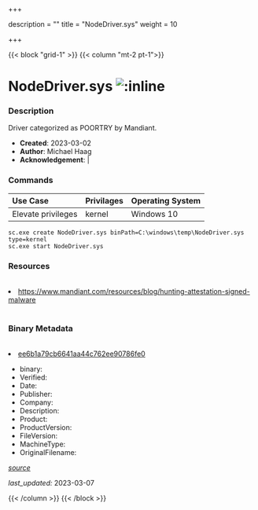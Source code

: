 +++

description = ""
title = "NodeDriver.sys"
weight = 10

+++


{{< block "grid-1" >}}
{{< column "mt-2 pt-1">}}




# NodeDriver.sys ![:inline](/images/twitter_verified.png) 



### Description


Driver categorized as POORTRY by Mandiant.


- **Created**: 2023-03-02
- **Author**: Michael Haag
- **Acknowledgement**:  | [](https://twitter.com/)

### Commands

| Use Case | Privilages | Operating System | 
|:---- | ---- | ---- |
| Elevate privileges | kernel | Windows 10 |

```
sc.exe create NodeDriver.sys binPath=C:\windows\temp\NodeDriver.sys type=kernel
sc.exe start NodeDriver.sys
```

### Resources
<br>


<li><a href="https://www.mandiant.com/resources/blog/hunting-attestation-signed-malware">https://www.mandiant.com/resources/blog/hunting-attestation-signed-malware</a></li>


<br>


### Binary Metadata
<br>



<li><a href="https://www.virustotal.com/gui/file/ee6b1a79cb6641aa44c762ee90786fe0">ee6b1a79cb6641aa44c762ee90786fe0</a></li>



- binary: 
- Verified: 
- Date: 
- Publisher: 
- Company: 
- Description: 
- Product: 
- ProductVersion: 
- FileVersion: 
- MachineType: 
- OriginalFilename: 

[*source*](https://github.com/magicsword-io/LOLDrivers/tree/main/yaml/nodedriver.sys.yml)

*last_updated:* 2023-03-07


{{< /column >}}
{{< /block >}}
